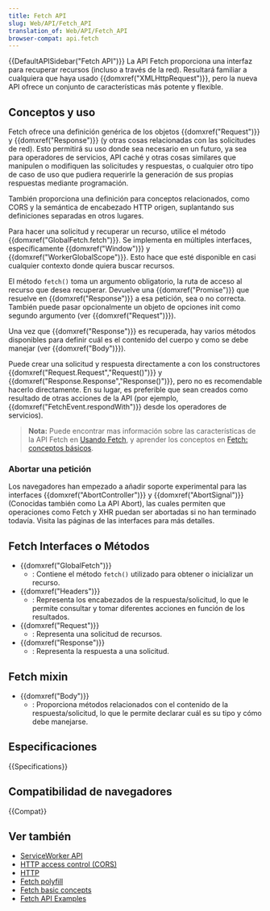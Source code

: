 ```yaml
---
title: Fetch API
slug: Web/API/Fetch_API
translation_of: Web/API/Fetch_API
browser-compat: api.fetch
---
```


{{DefaultAPISidebar("Fetch API")}}
La API Fetch proporciona una interfaz para recuperar recursos (incluso a través de la red). Resultará familiar a cualquiera que haya usado {{domxref("XMLHttpRequest")}}, pero la nueva API ofrece un conjunto de características más potente y flexible.

## Conceptos y uso

Fetch ofrece una definición genérica de los objetos {{domxref("Request")}} y {{domxref("Response")}} (y otras cosas relacionadas con las solicitudes de red). Esto permitirá su uso donde sea necesario en un futuro, ya sea para operadores de servicios, API caché y otras cosas similares que manipulen o modifiquen las solicitudes y respuestas, o cualquier otro tipo de caso de uso que pudiera requerirle la generación de sus propias respuestas mediante programación.

También proporciona una definición para conceptos relacionados, como CORS y la semántica de encabezado HTTP origen, suplantando sus definiciones separadas en otros lugares.

Para hacer una solicitud y recuperar un recurso, utilice el método {{domxref("GlobalFetch.fetch")}}. Se implementa en múltiples interfaces, específicamente {{domxref("Window")}} y {{domxref("WorkerGlobalScope")}}. Esto hace que esté disponible en casi cualquier contexto donde quiera buscar recursos.

El método `fetch()` toma un argumento obligatorio, la ruta de acceso al recurso que desea recuperar. Devuelve una {{domxref("Promise")}} que resuelve en {{domxref("Response")}} a esa petición, sea o no correcta. También puede pasar opcionalmente un objeto de opciones init como segundo argumento (ver {{domxref("Request")}}).

Una vez que {{domxref("Response")}} es recuperada, hay varios métodos disponibles para definir cuál es el contenido del cuerpo y como se debe manejar (ver {{domxref("Body")}}).

Puede crear una solicitud y respuesta directamente a con los constructores {{domxref("Request.Request","Request()")}} y {{domxref("Response.Response","Response()")}}, pero no es recomendable hacerlo directamente. En su lugar, es preferible que sean creados como resultado de otras acciones de la API (por ejemplo, {{domxref("FetchEvent.respondWith")}} desde los operadores de servicios).

> **Nota:** Puede encontrar mas información sobre las características de la API Fetch en [Usando Fetch](/es/docs/Web/API/Fetch_API/Using_Fetch), y aprender los conceptos en [Fetch: conceptos básicos](/es/docs/Web/API/Fetch_API/Basic_concepts).

### Abortar una petición

Los navegadores han empezado a añadir soporte experimental para las interfaces {{domxref("AbortController")}} y {{domxref("AbortSignal")}} (Conocidas también como La API Abort), las cuales permiten que operaciones como Fetch y XHR puedan ser abortadas si no han terminado todavía. Visita las páginas de las interfaces para más detalles.

## Fetch Interfaces o Métodos

- {{domxref("GlobalFetch")}}
  - : Contiene el método `fetch()` utilizado para obtener o inicializar un recurso.
- {{domxref("Headers")}}
  - : Representa los encabezados de la respuesta/solicitud, lo que le permite consultar y tomar diferentes acciones en función de los resultados.
- {{domxref("Request")}}
  - : Representa una solicitud de recursos.
- {{domxref("Response")}}
  - : Representa la respuesta a una solicitud.

## Fetch mixin

- {{domxref("Body")}}
  - : Proporciona métodos relacionados con el contenido de la respuesta/solicitud, lo que le permite declarar cuál es su tipo y cómo debe manejarse.

## Especificaciones

{{Specifications}}

## Compatibilidad de navegadores

{{Compat}}

## Ver también

- [ServiceWorker API](/es/docs/Web/API/ServiceWorker_API)
- [HTTP access control (CORS)](/es/docs/Web/HTTP/Access_control_CORS)
- [HTTP](/es/docs/Web/HTTP)
- [Fetch polyfill](https://github.com/github/fetch)
- [Fetch basic concepts](/es/docs/Web/API/Fetch_API/Basic_concepts)
- [Fetch API Examples](http://davidwalsh.name/fetch)

